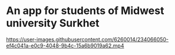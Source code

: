 # An app for students of Midwest university Surkhet

https://user-images.githubusercontent.com/6260014/234066050-ef4c041a-e0c9-4048-9b4c-15a6b9019a62.mp4
